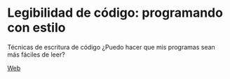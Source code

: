 Legibilidad de código: programando con estilo
=============================================
Técnicas de escritura de código 
¿Puedo hacer que mis programas sean más fáciles de leer?

<p>
<a href="http://baltasarq.github.io/charlalegibilidad/">Web</a>



